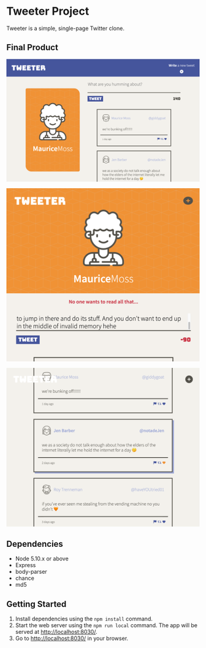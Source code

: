 # Tweeter Project

Tweeter is a simple, single-page Twitter clone.

## Final Product

!["Desktop view of the homepage. Left column shows user's profile and right column shows Tweet form and timeline of past Tweets."](https://github.com/kethnal/tweeter/blob/master/docs/desktop-views.png?raw=true)

!["Tablet view of the homepage. Example shown of maximum character feature."](https://github.com/kethnal/tweeter/blob/master/docs/tablet-views.png?raw=true)

!["Example shown of of view when a tweet is hovered over with cursor. Blue drop shadow, bolded user, and icons turn orange when hovered as well."](https://github.com/kethnal/tweeter/blob/master/docs/hover-views.png?raw=true)

## Dependencies

- Node 5.10.x or above
- Express
- body-parser
- chance
- md5

## Getting Started

1. Install dependencies using the `npm install` command.
2. Start the web server using the `npm run local` command. The app will be served at <http://localhost:8030/>.
3. Go to <http://localhost:8030/> in your browser.
